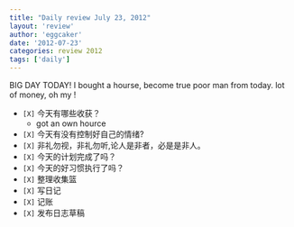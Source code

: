 ```yaml
---
title: "Daily review July 23, 2012" 
layout: 'review'
author: 'eggcaker'
date: '2012-07-23'
categories: review 2012
tags: ['daily']
---
```



BIG DAY TODAY! I bought a hourse, become true poor man from today. lot of
money, oh my !

  * `[X]` 今天有哪些收获？ 
    * got an own hource 
  * `[X]` 今天有没有控制好自己的情绪? 
  * `[X]` 非礼勿视，非礼勿听,论人是非者，必是是非人。 
  * `[X]` 今天的计划完成了吗？ 
  * `[X]` 今天的好习惯执行了吗？ 
  * `[X]` 整理收集篮 
  * `[X]` 写日记 
  * `[X]` 记账 
  * `[X]` 发布日志草稿 

